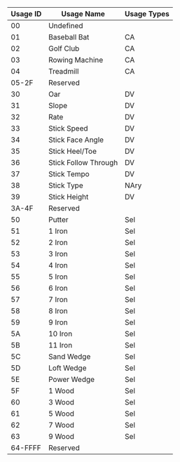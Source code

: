 | Usage ID | Usage Name           | Usage Types |
|----------|----------------------|-------------|
| 00       | Undefined            |             |
| 01       | Baseball  Bat        | CA          |
| 02       | Golf  Club           | CA          |
| 03       | Rowing  Machine      | CA          |
| 04       | Treadmill            | CA          |
| 05-2F    | Reserved             |             |
| 30       | Oar                  | DV          |
| 31       | Slope                | DV          |
| 32       | Rate                 | DV          |
| 33       | Stick Speed          | DV          |
| 34       | Stick Face Angle     | DV          |
| 35       | Stick Heel/Toe       | DV          |
| 36       | Stick Follow Through | DV          |
| 37       | Stick Tempo          | DV          |
| 38       | Stick  Type          | NAry        |
| 39       | Stick Height         | DV          |
| 3A-4F    | Reserved             |             |
| 50       | Putter               | Sel         |
| 51       | 1 Iron               | Sel         |
| 52       | 2 Iron               | Sel         |
| 53       | 3 Iron               | Sel         |
| 54       | 4 Iron               | Sel         |
| 55       | 5 Iron               | Sel         |
| 56       | 6 Iron               | Sel         |
| 57       | 7 Iron               | Sel         |
| 58       | 8 Iron               | Sel         |
| 59       | 9 Iron               | Sel         |
| 5A       | 10 Iron              | Sel         |
| 5B       | 11 Iron              | Sel         |
| 5C       | Sand Wedge           | Sel         |
| 5D       | Loft Wedge           | Sel         |
| 5E       | Power Wedge          | Sel         |
| 5F       | 1 Wood               | Sel         |
| 60       | 3 Wood               | Sel         |
| 61       | 5 Wood               | Sel         |
| 62       | 7 Wood               | Sel         |
| 63       | 9 Wood               | Sel         |
| 64-FFFF  | Reserved             |             |
